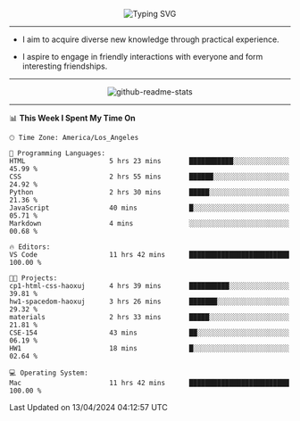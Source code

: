 <p align="center">
  <img src="https://readme-typing-svg.demolab.com?font=Fira+Code&weight=500&size=32&duration=2500&pause=1600&center=true&vCenter=true&random=false&width=1024&height=64&lines=Hi+there+%F0%9F%91%8B;I'm+delighted+you+could+make+it+here+%F0%9F%8E%89;I'm+Harry%2C+a+college+student+still+finding+my+way" alt="Typing SVG" />
</p>


---


- I aim to acquire diverse new knowledge through practical experience.

- I aspire to engage in friendly interactions with everyone and form interesting friendships.


---


<p align="center">
  <img src="https://github-readme-stats.vercel.app/api?username=Harry-Jing&show_icons=true" alt="github-readme-stats"/>
</p>


---

<!--START_SECTION:waka-->
📊 **This Week I Spent My Time On** 

```text
🕑︎ Time Zone: America/Los_Angeles

💬 Programming Languages: 
HTML                     5 hrs 23 mins       ███████████░░░░░░░░░░░░░░   45.99 % 
CSS                      2 hrs 55 mins       ██████░░░░░░░░░░░░░░░░░░░   24.92 % 
Python                   2 hrs 30 mins       █████░░░░░░░░░░░░░░░░░░░░   21.36 % 
JavaScript               40 mins             █░░░░░░░░░░░░░░░░░░░░░░░░   05.71 % 
Markdown                 4 mins              ░░░░░░░░░░░░░░░░░░░░░░░░░   00.68 % 

🔥 Editors: 
VS Code                  11 hrs 42 mins      █████████████████████████   100.00 % 

🐱‍💻 Projects: 
cp1-html-css-haoxuj      4 hrs 39 mins       ██████████░░░░░░░░░░░░░░░   39.81 % 
hw1-spacedom-haoxuj      3 hrs 26 mins       ███████░░░░░░░░░░░░░░░░░░   29.32 % 
materials                2 hrs 33 mins       █████░░░░░░░░░░░░░░░░░░░░   21.81 % 
CSE-154                  43 mins             ██░░░░░░░░░░░░░░░░░░░░░░░   06.19 % 
HW1                      18 mins             █░░░░░░░░░░░░░░░░░░░░░░░░   02.64 % 

💻 Operating System: 
Mac                      11 hrs 42 mins      █████████████████████████   100.00 % 
```


 Last Updated on 13/04/2024 04:12:57 UTC
<!--END_SECTION:waka-->
